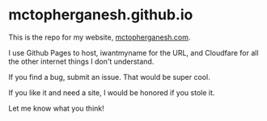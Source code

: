 # mctopherganesh.github.io


This is the repo for my website, [mctopherganesh.com](https://mctopherganesh.com).

I use Github Pages to host, iwantmyname for the URL, and Cloudfare for all the other internet things I don't understand.

If you find a bug, submit an issue. That would be super cool.

If you like it and need a site, I would be honored if you stole it.

Let me know what you think!